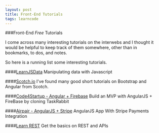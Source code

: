 ```yaml
---
layout: post
title: Front-End Tutorials
tags: learncode
---
```


###Front-End *Free* Tutorials

I come across many interesting tutorials on the interwebs and I thought it would be helpful to keep track of them somewhere, other than in bookmarks, to dos, and notes.

So here is a running list some interesting tutorials.

####[LearnJSData](http://learnjsdata.com/)
Manipulating data with Javascript

####[Scotch.io](http://www.scotch.io/)
I've found many good short tutorials on Bootstrap and Angular from Scotch.

####[Code4Startup - Angular + Firebase](https://code4startup.com/projects/ninja-learn-angularjs-firebase-by-cloning-udemy)
Build an MVP with AngularJS + FireBase by cloning TaskRabbit

####[Airpair - AngularJS + Stripe](https://www.airpair.com/javascript/integrating-stripe-into-angular-app)
AngularJS App With Stripe Payments Integration

####[Learn REST](http://rest.elkstein.org/)
Get the basics on REST and APIs
